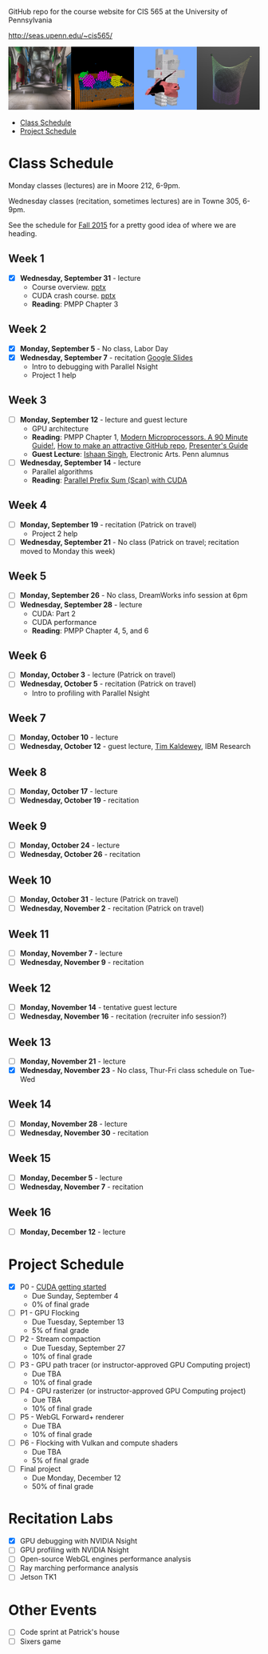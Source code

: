 GitHub repo for the course website for CIS 565 at the University of Pennsylvania

http://seas.upenn.edu/~cis565/

![](images/banner.png)

* [Class Schedule](#class-schedule)
* [Project Schedule](#project-schedule)

# Class Schedule

Monday classes (lectures) are in Moore 212, 6-9pm.

Wednesday classes (recitation, sometimes lectures) are in Towne 305, 6-9pm.

See the schedule for [Fall 2015](https://github.com/CIS565-Fall-2015/cis565-fall-2015.github.io#course-schedule) for a pretty good idea of where we are heading.

## Week 1

* [x] **Wednesday, September 31** - lecture
   * Course overview. [pptx](lectures/0-Course-Overview.pptx)
   * CUDA crash course. [pptx](lectures/1-CUDA-Introduction-1.pptx)
   * **Reading**: PMPP Chapter 3

## Week 2

* [x] **Monday, September 5** - No class, Labor Day
* [x] **Wednesday, September 7** - recitation [Google Slides](https://docs.google.com/presentation/d/1YIrnCkfwS-l4xAsi9iZ_ZKZl9LdgyOnfsxgBttiOXzs/edit?usp=sharing)
   * Intro to debugging with Parallel Nsight
   * Project 1 help

## Week 3

* [ ] **Monday, September 12** - lecture and guest lecture
   * GPU architecture
   * **Reading**: PMPP Chapter 1, [Modern Microprocessors. A 90 Minute Guide!](http://www.lighterra.com/papers/modernmicroprocessors/), [How to make an attractive GitHub repo](https://github.com/pjcozzi/Articles/tree/master/CIS565/GitHubRepo#how-to-make-an-attractive-github-repo), [Presenter's Guide](https://github.com/AnalyticalGraphicsInc/cesium/tree/master/Documentation/Contributors/PresentersGuide#presenters-guide)
   * **Guest Lecture**: [Ishaan Singh](lectures/GuestLectures/IshaanSingh/README.md), Electronic Arts.  Penn alumnus
* [ ] **Wednesday, September 14** - lecture
   * Parallel algorithms
   * **Reading**: [Parallel Prefix Sum (Scan) with CUDA](http://http.developer.nvidia.com/GPUGems3/gpugems3_ch39.html)

## Week 4

* [ ] **Monday, September 19** - recitation (Patrick on travel)
   * Project 2 help
* [ ] **Wednesday, September 21** - No class (Patrick on travel; recitation moved to Monday this week)

## Week 5

* [ ] **Monday, September 26** - No class, DreamWorks info session at 6pm
* [ ] **Wednesday, September 28** - lecture
   * CUDA: Part 2
   * CUDA performance
   * **Reading**: PMPP Chapter 4, 5, and 6

## Week 6

* [ ] **Monday, October 3** - lecture (Patrick on travel)
* [ ] **Wednesday, October 5** - recitation (Patrick on travel)
   * Intro to profiling with Parallel Nsight

## Week 7

* [ ] **Monday, October 10** - lecture
* [ ] **Wednesday, October 12** - guest lecture, [Tim Kaldewey](http://www.kaldewey.com/), IBM Research

## Week 8

* [ ] **Monday, October 17** - lecture
* [ ] **Wednesday, October 19** - recitation

## Week 9

* [ ] **Monday, October 24** - lecture
* [ ] **Wednesday, October 26** - recitation

## Week 10

* [ ] **Monday, October 31** - lecture (Patrick on travel)
* [ ] **Wednesday, November 2** - recitation (Patrick on travel)

## Week 11

* [ ] **Monday, November 7** - lecture
* [ ] **Wednesday, November 9** - recitation

## Week 12

* [ ] **Monday, November 14** - tentative guest lecture
* [ ] **Wednesday, November 16** - recitation (recruiter info session?)

## Week 13

* [ ] **Monday, November 21** - lecture
* [x] **Wednesday, November 23** - No class, Thur-Fri class schedule on Tue-Wed

## Week 14

* [ ] **Monday, November 28** - lecture
* [ ] **Wednesday, November 30** - recitation

## Week 15

* [ ] **Monday, December 5** - lecture
* [ ] **Wednesday, November 7** - recitation

## Week 16

* [ ] **Monday, December 12** - lecture

# Project Schedule

* [x] P0 - [CUDA getting started](https://github.com/CIS565-Fall-2016/Project0-CUDA-Getting-Started/blob/master/INSTRUCTION.md)
   * Due Sunday, September 4
   * 0% of final grade
* [ ] P1 - GPU Flocking
   * Due Tuesday, September 13
   * 5% of final grade
* [ ] P2 - Stream compaction
   * Due Tuesday, September 27
   * 10% of final grade
* [ ] P3 - GPU path tracer (or instructor-approved GPU Computing project)
   * Due TBA
   * 10% of final grade
* [ ] P4 - GPU rasterizer (or instructor-approved GPU Computing project)
   * Due TBA
   * 10% of final grade
* [ ] P5 - WebGL Forward+ renderer
   * Due TBA
   * 10% of final grade
* [ ] P6 - Flocking with Vulkan and compute shaders
   * Due TBA
   * 5% of final grade
* [ ] Final project
   * Due Monday, December 12
   * 50% of final grade

# Recitation Labs

* [x] GPU debugging with NVIDIA Nsight
* [ ] GPU profiling with NVIDIA Nsight
* [ ] Open-source WebGL engines performance analysis
* [ ] Ray marching performance analysis
* [ ] Jetson TK1

# Other Events

* [ ] Code sprint at Patrick's house
* [ ] Sixers game
